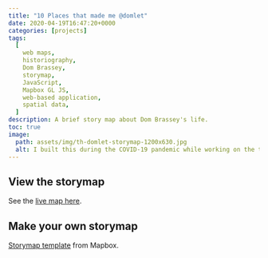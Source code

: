 ```yaml
---
title: "10 Places that made me @domlet"
date: 2020-04-19T16:47:20+0000
categories: [projects]
tags:
  [
    web maps,
    historiography,
    Dom Brassey,
    storymap,
    JavaScript,
    Mapbox GL JS,
    web-based application,
    spatial data,
  ]
description: A brief story map about Dom Brassey's life.
toc: true
image:
  path: assets/img/th-domlet-storymap-1200x630.jpg
  alt: I built this during the COVID-19 pandemic while working on the technical documentation team at Mapbox in San Francisco.
---
```


## View the storymap

See the [live map here](https://domlet.github.io/storymap/).

## Make your own storymap

[Storymap template](https://mapbox.com/solutions/interactive-storytelling) from Mapbox.
